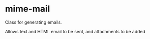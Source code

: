 mime-mail
=========

Class for generating emails.

Allows text and HTML email to be sent, and attachments to be added